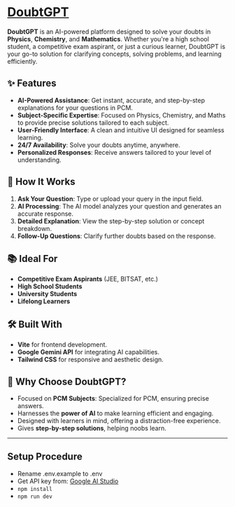 # [DoubtGPT](https://doubtgpt.netlify.app)

**DoubtGPT** is an AI-powered platform designed to solve your doubts in **Physics**, **Chemistry**, and **Mathematics**. Whether you're a high school student, a competitive exam aspirant, or just a curious learner, DoubtGPT is your go-to solution for clarifying concepts, solving problems, and learning efficiently.

## ✨ Features

- **AI-Powered Assistance**: Get instant, accurate, and step-by-step explanations for your questions in PCM.
- **Subject-Specific Expertise**: Focused on Physics, Chemistry, and Maths to provide precise solutions tailored to each subject.
- **User-Friendly Interface**: A clean and intuitive UI designed for seamless learning.
- **24/7 Availability**: Solve your doubts anytime, anywhere.
- **Personalized Responses**: Receive answers tailored to your level of understanding.

## 🚀 How It Works

1. **Ask Your Question**: Type or upload your query in the input field.
2. **AI Processing**: The AI model analyzes your question and generates an accurate response.
3. **Detailed Explanation**: View the step-by-step solution or concept breakdown.
4. **Follow-Up Questions**: Clarify further doubts based on the response.

## 📚 Ideal For

- **Competitive Exam Aspirants** (JEE, BITSAT, etc.)
- **High School Students**
- **University Students**
- **Lifelong Learners**

## 🛠️ Built With

- **Vite** for frontend development.
- **Google Gemini API** for integrating AI capabilities.
- **Tailwind CSS** for responsive and aesthetic design.

## 🌟 Why Choose DoubtGPT?

- Focused on **PCM Subjects**: Specialized for PCM, ensuring precise answers.
- Harnesses the **power of AI** to make learning efficient and engaging.
- Designed with learners in mind, offering a distraction-free experience.
- Gives **step-by-step solutions**, helping noobs learn.

---

## Setup Procedure

- Rename .env.example to .env
- Get API key from: [Google AI Studio](https://aistudio.google.com/app/apikey)
- `npm install`
- `npm run dev`
